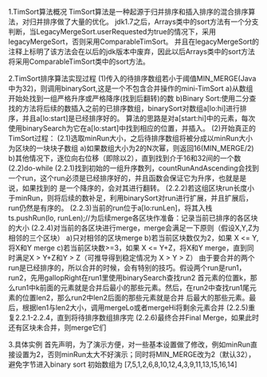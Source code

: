 1.TimSort算法概况
  TimSort算法是一种起源于归并排序和插入排序的混合排序算法，对归并排序做了大量的优化。
  jdk1.7之后，Arrays类中的sort方法有一个分支判断，当LegacyMergeSort.userRequested为true的情况下，采用legacyMergeSort，否则采用ComparableTimSort。
  并且在legacyMergeSort的注释上标明了该方法会在以后的jdk版本中废弃，因此以后Arrays类中的sort方法将采用ComparableTimSort类中的sort方法。


2.TimSort排序算法实现过程
  (1)传入的待排序数组若小于阈值MIN_MERGE(Java中为32)，则调用binarySort,这是一个不包含合并操作的mini-TimSort
    a)从数组开始处找到一组严格升序或严格降序(找到后翻转)的数
    b)Binary Sort:使用二分查找的方法将后续的数插入之前的已排序数组，binarySort对数组a[lo:hi]进行排序，并且a[lo:start]是已经排序好的。
      算法的思路是对a[start:hi]中的元素，每次使用binarySearch为它在a[lo:start]中找到相应的位置，并插入。
  (2)开始真正的TimSort过程：
    (2.1)选取minRun大小，之后待排序数组将被分成以minRun大小为区块的一块块子数组
       a)如果数组大小为2的N次幂，则返回16(MIN_MERGE/2)
       b)其他情况下，逐位向右位移（即除以2），直到找到介于16和32间的一个数
    (2.2)do-while
       (2.2.1)找到初始的一组升序数列，countRunAndAscending会找到一个run，这个run必须是已经排序好的，并且函数会保证它为升序，也就是是说，如果找到的
              是一个降序的，会对其进行翻转。
       (2.2.2)若这组区块run长度小于minRun，则将后续的数补足，利用binarySort对run进行扩展，并且扩展后，run仍然是有序的。
       (2.2.3)当前的run位于a[lo:runLen]，将其入栈ts.pushRun(lo, runLen);//为后续merge各区块作准备：记录当前已排序的各区块的大小
       (2.2.4)对当前的各区块进行merge，merge会满足一下原则（假设X,Y,Z为相邻的三个区块）
           a)只对相邻的区块merge
           b)若当前区块数仅为2，如果 X <= Y,将X和Y merge
	   c)若当前区块数>=3，如果 X <= Y+Z，将X和Y merge，直到同时满足X > Y+Z和Y > Z（可推导得到稳定情况为 X > Y > Z）
	   由于要合并的两个run是已经排序的，所以合并的时候，会有特别的技巧。假设两个run是run1，run2，先用gallopRight在run1里使用binarySearch查找run2
     	   首元素的位置k，那么run1中k前面的元素就是合并后最小的那些元素。然后，在run2中查找run1尾元素的位置len2，那么run2中len2后面的那些元素就是合并
 	   后最大的那些元素。最后，根据len1与len2大小，调用mergeLo或者mergeHi将剩余元素合并
       (2.2.5)重复2.2.1-2.2.4，直到将待排序数组排序完
       (2.2.6)最终合并Final Merge，如果此时还有区块未合并，则merge它们  


3.具体实例
  首先声明，为了演示方便，对一些基本设置做了修改，例如minRun直接设置为2，否则minRun太大不好演示；同时将MIN_MERGE改为2（默认32），避免字节进入binary sort
  初始数组为 [7,5,1,2,6,8,10,12,4,3,9,11,13,15,16,14]	

